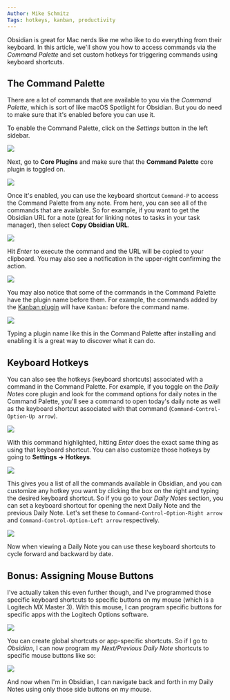 ```yaml
---
Author: Mike Schmitz
Tags: hotkeys, kanban, productivity
---
```


Obsidian is great for Mac nerds like me who like to do everything from their keyboard. In this article, we'll show you how to access commands via the *Command Palette* and set custom hotkeys for triggering commands using keyboard shortcuts.

## The Command Palette

There are a lot of commands that are available to you via the *Command Palette*, which is sort of like macOS Spotlight for Obsidian. But you do need to make sure that it's enabled before you can use it. 

To enable the Command Palette, click on the *Settings* button in the left sidebar.

![](https://thesweetsetup.com/wp-content/uploads/2021/06/hotkeys1.jpg)

Next, go to **Core Plugins** and make sure that the **Command Palette** core plugin is toggled on. 

![](https://thesweetsetup.com/wp-content/uploads/2021/06/hotkeys2.jpg)

Once it's enabled, you can use the keyboard shortcut `Command-P` to access the Command Palette from any note. From here, you can see all of the commands that are available. So for example, if you want to get the Obsidian URL for a note (great for linking notes to tasks in your task manager), then select **Copy Obsidian URL**. 

![](https://thesweetsetup.com/wp-content/uploads/2021/06/hotkeys3.jpg)

Hit *Enter* to execute the command and the URL will be copied to your clipboard. You may also see a notification in the upper-right confirming the action.

![](https://thesweetsetup.com/wp-content/uploads/2021/06/hotkeys4.jpg)

You may also notice that some of the commands in the Command Palette have the plugin name before them. For example, the commands added by the [Kanban plugin](https://github.com/mgmeyers/obsidian-kanban) will have `Kanban:` before the command name.

![](https://thesweetsetup.com/wp-content/uploads/2021/06/hotkeys5.jpg)

Typing a plugin name like this in the Command Palette after installing and enabling it is a great way to discover what it can do. 

## Keyboard Hotkeys

You can also see the hotkeys (keyboard shortcuts) associated with a command in the Command Palette. For example, if you toggle on the *Daily Notes* core plugin and look for the command options for daily notes in the Command Palette, you'll see a command to open today's daily note as well as the keyboard shortcut associated with that command (`Command-Control-Option-Up arrow`). 

![](https://thesweetsetup.com/wp-content/uploads/2021/06/hotkeys6.jpg)

With this command highlighted, hitting *Enter* does the exact same thing as using that keyboard shortcut. You can also customize those hotkeys by going to **Settings &rarr; Hotkeys**. 

![](https://thesweetsetup.com/wp-content/uploads/2021/06/hotkeys7.jpg)

This gives you a list of all the commands available in Obsidian, and you can customize any hotkey you want by clicking the box on the right and typing the desired keyboard shortcut. So if you go to your *Daily Notes* section, you can set a keyboard shortcut for opening the next Daily Note and the previous Daily Note. Let's set these to `Command-Control-Option-Right arrow` and `Command-Control-Option-Left arrow` respectively.

![](https://thesweetsetup.com/wp-content/uploads/2021/06/hotkeys8.jpg)

Now when viewing a Daily Note you can use these keyboard shortcuts to cycle forward and backward by date. 

## Bonus: Assigning Mouse Buttons

I've actually taken this even further though, and I've programmed those specific keyboard shortcuts to specific buttons on my mouse (which is a Logitech MX Master 3). With this mouse, I can program specific buttons for specific apps with the Logitech Options software. 

![](https://thesweetsetup.com/wp-content/uploads/2021/06/hotkeys9.jpg)

You can create global shortcuts or app-specific shortcuts. So if I go to *Obsidian*, I can now program my *Next/Previous Daily Note* shortcuts to specific mouse buttons like so:

![](https://thesweetsetup.com/wp-content/uploads/2021/06/hotkeys10.jpg)

And now when I'm in Obsidian, I can navigate back and forth in my Daily Notes using only those side buttons on my mouse.